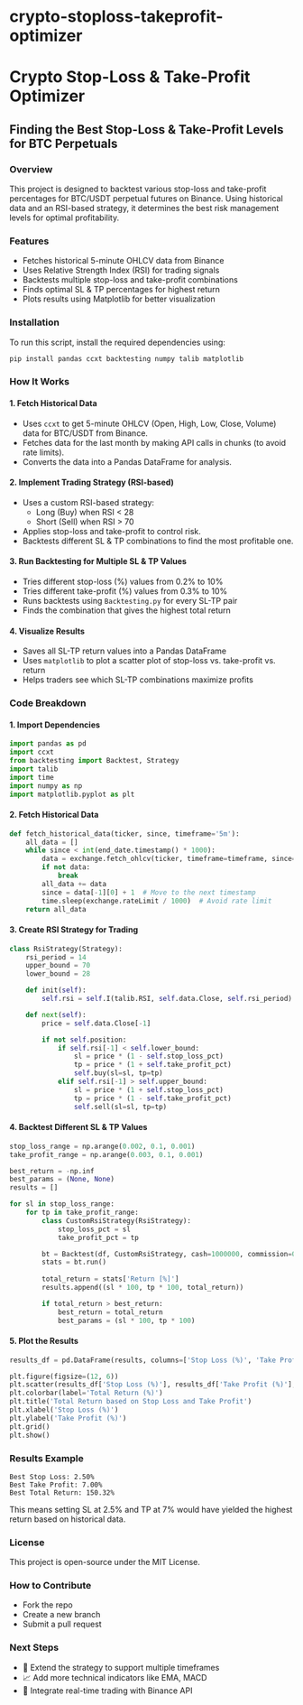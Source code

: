# crypto-stoploss-takeprofit-optimizer
# Crypto Stop-Loss & Take-Profit Optimizer

## Finding the Best Stop-Loss & Take-Profit Levels for BTC Perpetuals

### Overview
This project is designed to backtest various stop-loss and take-profit percentages for BTC/USDT perpetual futures on Binance. Using historical data and an RSI-based strategy, it determines the best risk management levels for optimal profitability.

### Features
- Fetches historical 5-minute OHLCV data from Binance
- Uses Relative Strength Index (RSI) for trading signals
- Backtests multiple stop-loss and take-profit combinations
- Finds optimal SL & TP percentages for highest return
- Plots results using Matplotlib for better visualization

### Installation
To run this script, install the required dependencies using:
```bash
pip install pandas ccxt backtesting numpy talib matplotlib
```

### How It Works

#### 1. Fetch Historical Data
- Uses `ccxt` to get 5-minute OHLCV (Open, High, Low, Close, Volume) data for BTC/USDT from Binance.
- Fetches data for the last month by making API calls in chunks (to avoid rate limits).
- Converts the data into a Pandas DataFrame for analysis.

#### 2. Implement Trading Strategy (RSI-based)
- Uses a custom RSI-based strategy:
  - Long (Buy) when RSI < 28
  - Short (Sell) when RSI > 70
- Applies stop-loss and take-profit to control risk.
- Backtests different SL & TP combinations to find the most profitable one.

#### 3. Run Backtesting for Multiple SL & TP Values
- Tries different stop-loss (%) values from 0.2% to 10%
- Tries different take-profit (%) values from 0.3% to 10%
- Runs backtests using `Backtesting.py` for every SL-TP pair
- Finds the combination that gives the highest total return

#### 4. Visualize Results
- Saves all SL-TP return values into a Pandas DataFrame
- Uses `matplotlib` to plot a scatter plot of stop-loss vs. take-profit vs. return
- Helps traders see which SL-TP combinations maximize profits

### Code Breakdown

#### 1. Import Dependencies
```python
import pandas as pd
import ccxt
from backtesting import Backtest, Strategy
import talib
import time
import numpy as np
import matplotlib.pyplot as plt
```

#### 2. Fetch Historical Data
```python
def fetch_historical_data(ticker, since, timeframe='5m'):
    all_data = []
    while since < int(end_date.timestamp() * 1000):
        data = exchange.fetch_ohlcv(ticker, timeframe=timeframe, since=since)
        if not data:
            break
        all_data += data
        since = data[-1][0] + 1  # Move to the next timestamp
        time.sleep(exchange.rateLimit / 1000)  # Avoid rate limit
    return all_data
```

#### 3. Create RSI Strategy for Trading
```python
class RsiStrategy(Strategy):
    rsi_period = 14
    upper_bound = 70
    lower_bound = 28

    def init(self):
        self.rsi = self.I(talib.RSI, self.data.Close, self.rsi_period)

    def next(self):
        price = self.data.Close[-1]

        if not self.position:
            if self.rsi[-1] < self.lower_bound:
                sl = price * (1 - self.stop_loss_pct)
                tp = price * (1 + self.take_profit_pct)
                self.buy(sl=sl, tp=tp)
            elif self.rsi[-1] > self.upper_bound:
                sl = price * (1 + self.stop_loss_pct)
                tp = price * (1 - self.take_profit_pct)
                self.sell(sl=sl, tp=tp)
```

#### 4. Backtest Different SL & TP Values
```python
stop_loss_range = np.arange(0.002, 0.1, 0.001)
take_profit_range = np.arange(0.003, 0.1, 0.001)

best_return = -np.inf
best_params = (None, None)
results = []

for sl in stop_loss_range:
    for tp in take_profit_range:
        class CustomRsiStrategy(RsiStrategy):
            stop_loss_pct = sl
            take_profit_pct = tp

        bt = Backtest(df, CustomRsiStrategy, cash=1000000, commission=0.002)
        stats = bt.run()
        
        total_return = stats['Return [%]']
        results.append((sl * 100, tp * 100, total_return))

        if total_return > best_return:
            best_return = total_return
            best_params = (sl * 100, tp * 100)
```

#### 5. Plot the Results
```python
results_df = pd.DataFrame(results, columns=['Stop Loss (%)', 'Take Profit (%)', 'Total Return (%)'])

plt.figure(figsize=(12, 6))
plt.scatter(results_df['Stop Loss (%)'], results_df['Take Profit (%)'], c=results_df['Total Return (%)'], cmap='viridis')
plt.colorbar(label='Total Return (%)')
plt.title('Total Return based on Stop Loss and Take Profit')
plt.xlabel('Stop Loss (%)')
plt.ylabel('Take Profit (%)')
plt.grid()
plt.show()
```

### Results Example
```
Best Stop Loss: 2.50%
Best Take Profit: 7.00%
Best Total Return: 150.32%
```
This means setting SL at 2.5% and TP at 7% would have yielded the highest return based on historical data.

### License
This project is open-source under the MIT License.

### How to Contribute
- Fork the repo
- Create a new branch
- Submit a pull request

### Next Steps
- 🚀 Extend the strategy to support multiple timeframes
- 📈 Add more technical indicators like EMA, MACD
- 🔗 Integrate real-time trading with Binance API


